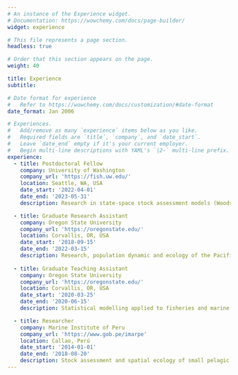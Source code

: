 ```yaml
---
# An instance of the Experience widget.
# Documentation: https://wowchemy.com/docs/page-builder/
widget: experience

# This file represents a page section.
headless: true

# Order that this section appears on the page.
weight: 40

title: Experience
subtitle:

# Date format for experience
#   Refer to https://wowchemy.com/docs/customization/#date-format
date_format: Jan 2006

# Experiences.
#   Add/remove as many `experience` items below as you like.
#   Required fields are `title`, `company`, and `date_start`.
#   Leave `date_end` empty if it's your current employer.
#   Begin multi-line descriptions with YAML's `|2-` multi-line prefix.
experience:
  - title: Postdoctoral Fellow
    company: University of Washington
    company_url: 'https://fish.uw.edu/'
    location: Seattle, WA, USA
    date_start: '2022-04-01'
    date_end: '2023-05-31'
    description: Research in state-space stock assessment models (Woods Hole Assessment Model - WHAM).

  - title: Graduate Research Assistant
    company: Oregon State University
    company_url: 'https://oregonstate.edu/'
    location: Corvallis, OR, USA
    date_start: '2018-09-15'
    date_end: '2022-03-15'
    description: Research, population dynamic and ecology of the Pacific cod in the eastern Bering Sea.
    	
  - title: Graduate Teaching Assistant
    company: Oregon State University
    company_url: 'https://oregonstate.edu/'
    location: Corvallis, OR, USA
    date_start: '2020-03-25'
    date_end: '2020-06-15'
    description: Statistical modelling applied to fisheries and marine ecology

  - title: Researcher
    company: Marine Institute of Peru
    company_url: 'https://www.gob.pe/imarpe'
    location: Callao, Perú
    date_start: '2014-01-01'
    date_end: '2018-08-20'
    description: Stock assessment and spatial ecology of small pelagic fish, community ecology of pelagic communities	
---
```

